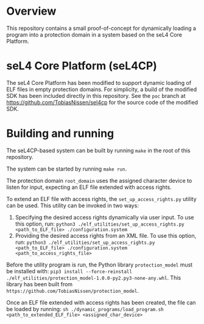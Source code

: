 # Overview
This repository contains a small proof-of-concept for dynamically loading a program into a protection domain
in a system based on the seL4 Core Platform.

# seL4 Core Platform (seL4CP)
The seL4 Core Platform has been modified to support dynamic loading of ELF files in empty protection domains.
For simplicity, a build of the modified SDK has been included directly in this repository.
See the `poc` branch at https://github.com/TobiasNissen/sel4cp for the source code of the modified SDK.

# Building and running
The seL4CP-based system can be built by running `make` in the root of this repository.

The system can be started by running `make run`.

The protection domain `root_domain` uses the assigned character device to listen for input, expecting an ELF file extended with access rights.

To extend an ELF file with access rights, the `set_up_access_rights.py` utility can be used. This utility can be invoked in two ways:

1. Specifying the desired access rights dynamically via user input. To use this option, run:
`python3 ./elf_utilities/set_up_access_rights.py <path_to_ELF_file> ./configuration.system`
2. Providing the desired access rights from an XML file. To use this option, run:
`python3 ./elf_utilities/set_up_access_rights.py <path_to_ELF_file> ./configuration.system <path_to_access_rights_file>`

Before the utility program is run, the Python library `protection_model` must be installed with:
`pip3 install --force-reinstall ./elf_utilities/protection_model-1.0.0-py2.py3-none-any.whl`. This library has been built from `https://github.com/TobiasNissen/protection_model`.

Once an ELF file extended with access rights has been created, the file can be loaded by running:
`sh ./dynamic_programs/load_program.sh <path_to_extended_ELF_file> <assigned_char_device>`
